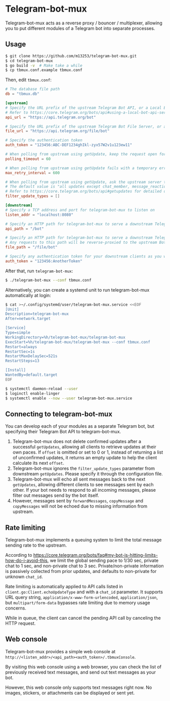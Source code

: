 # Telegram-bot-mux

Telegram-bot-mux acts as a reverse proxy / bouncer / multiplexer, allowing you to put different modules of a Telegram bot into separate processes.

## Usage

```bash
$ git clone https://github.com/m13253/telegram-bot-mux.git
$ cd telegram-bot-mux
$ go build -v  # Make take a while
$ cp tbmux.conf.example tbmux.conf
```

Then, edit `tbmux.conf`:
```toml
# The database file path
db = "tbmux.db"

[upstream]
# Specify the URL prefix of the upstream Telegram Bot API, or a Local Bot API Server.
# Refer to https://core.telegram.org/bots/api#using-a-local-bot-api-server for information about Local Bot API Servers.
api_url = "https://api.telegram.org/bot"

# Specify the URL prefix of the upstream Telegram Bot File Server, or a Local Bot API Server.
file_url = "https://api.telegram.org/file/bot"

# Specify the authentication token
auth_token = "123456:ABC-DEF1234ghIkl-zyx57W2v1u123ew11"

# When polling from upstream using getUpdate, keep the request open for this number of seconds.
polling_timeout = 60

# When polling from upstream using getUpdate fails with a temporary error, telegram-bot-mux will retry after 1, 2, 4, 8, …, max_retry_interval seconds
max_retry_interval = 600

# When polling from upstream using getUpdate, ask the upstream server to only send these update types.
# The default value is "all updates except chat_member, message_reaction, and message_reaction_count"
# Refer to https://core.telegram.org/bots/api#getupdates for detailed description.
filter_update_types = []

[downstream]
# Specify a TCP address and port for telegram-bot-mux to listen on
listen_addr = "localhost:8080"

# Specify an HTTP path for telegram-bot-mux to serve a downstream Telegram Bot API
api_path = "/bot"

# Specify an HTTP path for telegram-bot-mux to serve a downstream Telegram Bot File Server
# Any requests to this path will be reverse-proxied to the upstream Bot File Server
file_path = "/file/bot"

# Specify any authentication token for your downstream clients as you wish
auth_token = "123456:AnotherToken"
```

After that, run `telegram-bot-mux`:
```bash
$ ./telegram-bot-mux --conf tbmux.conf
```

Alternatively, you can create a systemd unit to run telegram-bot-mux automatically at login:
```bash
$ cat >~/.config/systemd/user/telegram-bot-mux.service <<EOF
[Unit]
Description=telegram-bot-mux
After=network.target

[Service]
Type=simple
WorkingDirectory=%h/telegram-bot-mux/telegram-bot-mux
ExecStart=%h/telegram-bot-mux/telegram-bot-mux --conf tbmux.conf
Restart=always
RestartSec=1s
RestartMaxDelaySec=521s
RestartSteps=13

[Install]
WantedBy=default.target
EOF

$ systemctl daemon-reload --user
$ loginctl enable-linger
$ systemctl enable --now --user telegram-bot-mux.service
```

## Connecting to telegram-bot-mux

You can develop each of your modules as a separate Telegram bot, but specifying their Telegram Bot API to telegram-bot-mux.

1. Telegram-bot-mux does not delete confirmed updates after a successful `getUpdates`, allowing all clients to retrieve updates at their own paces. If `offset` is omitted or set to 0 or 1, instead of returning a list of unconfirmed updates, it returns an empty update to help the client calculate its next `offset`.
2. Telegram-bot-mux ignores the `filter_update_types` parameter from downstream `getUpdates`. Please specify it through the configuration file.
3. Telegram-bot-mux will echo all sent messages back to the next `getUpdates`, allowing different clients to see messages sent by each other. If your bot needs to respond to all incoming messages, please filter out messages send by the bot itself.
4. However, messages sent by `forwardMessages`, `copyMessage` and `copyMessages` will not be echoed due to missing information from upstream.

## Rate limiting

Telegram-bot-mux implements a queuing system to limit the total message sending rate to the upstream.

According to <https://core.telegram.org/bots/faq#my-bot-is-hitting-limits-how-do-i-avoid-this>, we limit the global sending pace to 1/30 sec, private chat to 1 sec, and non-private chat to 3 sec. Private/non-private information is passively collected from prior updates, and defaults to non-private for unknown `chat_id`.

Rate limiting is automatically applied to API calls listed in `client.go:Client.echoUpdateType` and with a `chat_id` parameter. It supports URL query string, `application/x-www-form-urlencoded`, `application/json`, but `multipart/form-data` bypasses rate limiting due to memory usage concerns.

While in queue, the client can cancel the pending API call by canceling the HTTP request.

## Web console

Telegram-bot-mux provides a simple web console at `http://<listen_addr>/<api_path><auth_token>/.tbmuxConsole`.

By visiting this web console using a web browser, you can check the list of previously received text messages, and send out text messages as your bot.

However, this web console only supports text messages right now. No images, stickers, or attachments can be displayed or sent yet.
